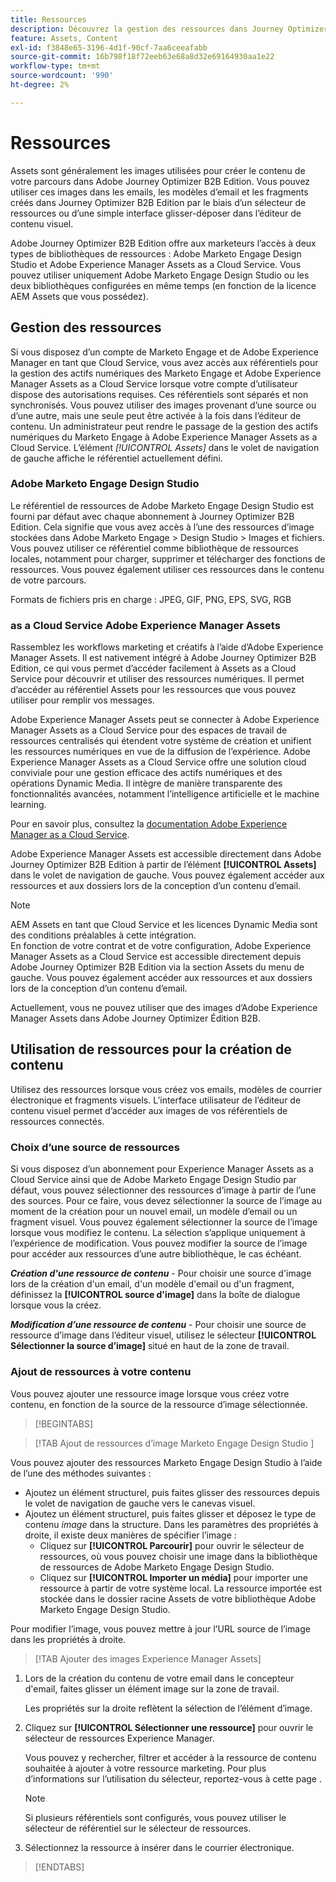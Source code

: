 ```yaml
---
title: Ressources
description: Découvrez la gestion des ressources dans Journey Optimizer B2B Edition.
feature: Assets, Content
exl-id: f3848e65-3196-4d1f-90cf-7aa6ceeafabb
source-git-commit: 16b798f18f72eeb63e68a8d32e69164930aa1e22
workflow-type: tm+mt
source-wordcount: '990'
ht-degree: 2%

---
```


# Ressources

Assets sont généralement les images utilisées pour créer le contenu de votre parcours dans Adobe Journey Optimizer B2B Edition. Vous pouvez utiliser ces images dans les emails, les modèles d’email et les fragments créés dans Journey Optimizer B2B Edition par le biais d’un sélecteur de ressources ou d’une simple interface glisser-déposer dans l’éditeur de contenu visuel.

Adobe Journey Optimizer B2B Edition offre aux marketeurs l’accès à deux types de bibliothèques de ressources : Adobe Marketo Engage Design Studio et Adobe Experience Manager Assets as a Cloud Service. Vous pouvez utiliser uniquement Adobe Marketo Engage Design Studio ou les deux bibliothèques configurées en même temps (en fonction de la licence AEM Assets que vous possédez).

## Gestion des ressources

Si vous disposez d’un compte de Marketo Engage et de Adobe Experience Manager en tant que Cloud Service, vous avez accès aux référentiels pour la gestion des actifs numériques des Marketo Engage et Adobe Experience Manager Assets as a Cloud Service lorsque votre compte d’utilisateur dispose des autorisations requises. Ces référentiels sont séparés et non synchronisés. Vous pouvez utiliser des images provenant d’une source ou d’une autre, mais une seule peut être activée à la fois dans l’éditeur de contenu. Un administrateur peut rendre le passage de la gestion des actifs numériques du Marketo Engage à Adobe Experience Manager Assets as a Cloud Service. L’élément _[!UICONTROL Assets]_ dans le volet de navigation de gauche affiche le référentiel actuellement défini.

### Adobe Marketo Engage Design Studio

Le référentiel de ressources de Adobe Marketo Engage Design Studio est fourni par défaut avec chaque abonnement à Journey Optimizer B2B Edition. Cela signifie que vous avez accès à l’une des ressources d’image stockées dans Adobe Marketo Engage > Design Studio > Images et fichiers. Vous pouvez utiliser ce référentiel comme bibliothèque de ressources locales, notamment pour charger, supprimer et télécharger des fonctions de ressources. Vous pouvez également utiliser ces ressources dans le contenu de votre parcours.

Formats de fichiers pris en charge : JPEG, GIF, PNG, EPS, SVG, RGB

### as a Cloud Service Adobe Experience Manager Assets

Rassemblez les workflows marketing et créatifs à l’aide d’Adobe Experience Manager Assets. Il est nativement intégré à Adobe Journey Optimizer B2B Edition, ce qui vous permet d’accéder facilement à Assets as a Cloud Service pour découvrir et utiliser des ressources numériques. Il permet d’accéder au référentiel Assets pour les ressources que vous pouvez utiliser pour remplir vos messages.

Adobe Experience Manager Assets peut se connecter à Adobe Experience Manager Assets as a Cloud Service pour des espaces de travail de ressources centralisés qui étendent votre système de création et unifient les ressources numériques en vue de la diffusion de l’expérience. Adobe Experience Manager Assets as a Cloud Service offre une solution cloud conviviale pour une gestion efficace des actifs numériques et des opérations Dynamic Media. Il intègre de manière transparente des fonctionnalités avancées, notamment l’intelligence artificielle et le machine learning.

Pour en savoir plus, consultez la [documentation Adobe Experience Manager as a Cloud Service](https://experienceleague.adobe.com/fr/docs/experience-manager-cloud-service/content/assets/overview).

Adobe Experience Manager Assets est accessible directement dans Adobe Journey Optimizer B2B Edition à partir de l’élément **[!UICONTROL Assets]** dans le volet de navigation de gauche. Vous pouvez également accéder aux ressources et aux dossiers lors de la conception d’un contenu d’email.

>[!NOTE]
>
>AEM Assets en tant que Cloud Service et les licences Dynamic Media sont des conditions préalables à cette intégration.<br/>
>En fonction de votre contrat et de votre configuration, Adobe Experience Manager Assets as a Cloud Service est accessible directement depuis Adobe Journey Optimizer B2B Edition via la section Assets du menu de gauche. Vous pouvez également accéder aux ressources et aux dossiers lors de la conception d’un contenu d’email.

Actuellement, vous ne pouvez utiliser que des images d’Adobe Experience Manager Assets dans Adobe Journey Optimizer Édition B2B.

## Utilisation de ressources pour la création de contenu

Utilisez des ressources lorsque vous créez vos emails, modèles de courrier électronique et fragments visuels. L’interface utilisateur de l’éditeur de contenu visuel permet d’accéder aux images de vos référentiels de ressources connectés.

### Choix d’une source de ressources

Si vous disposez d’un abonnement pour Experience Manager Assets as a Cloud Service ainsi que de Adobe Marketo Engage Design Studio par défaut, vous pouvez sélectionner des ressources d’image à partir de l’une des sources. Pour ce faire, vous devez sélectionner la source de l’image au moment de la création pour un nouvel email, un modèle d’email ou un fragment visuel. Vous pouvez également sélectionner la source de l’image lorsque vous modifiez le contenu. La sélection s’applique uniquement à l’expérience de modification. Vous pouvez modifier la source de l’image pour accéder aux ressources d’une autre bibliothèque, le cas échéant.

_**Création d&#39;une ressource de contenu**_ - Pour choisir une source d&#39;image lors de la création d&#39;un email, d&#39;un modèle d&#39;email ou d&#39;un fragment, définissez la **[!UICONTROL source d&#39;image]** dans la boîte de dialogue lorsque vous la créez.

_**Modification d’une ressource de contenu**_ - Pour choisir une source de ressource d’image dans l’éditeur visuel, utilisez le sélecteur **[!UICONTROL Sélectionner la source d’image]** situé en haut de la zone de travail.

### Ajout de ressources à votre contenu

Vous pouvez ajouter une ressource image lorsque vous créez votre contenu, en fonction de la source de la ressource d’image sélectionnée.

>[!BEGINTABS]

>[!TAB  Ajout de ressources d’image Marketo Engage Design Studio ]

Vous pouvez ajouter des ressources Marketo Engage Design Studio à l’aide de l’une des méthodes suivantes :

* Ajoutez un élément structurel, puis faites glisser des ressources depuis le volet de navigation de gauche vers le canevas visuel.
* Ajoutez un élément structurel, puis faites glisser et déposez le type de contenu _image_ dans la structure. Dans les paramètres des propriétés à droite, il existe deux manières de spécifier l’image :
   * Cliquez sur **[!UICONTROL Parcourir]** pour ouvrir le sélecteur de ressources, où vous pouvez choisir une image dans la bibliothèque de ressources de Adobe Marketo Engage Design Studio.
   * Cliquez sur **[!UICONTROL Importer un média]** pour importer une ressource à partir de votre système local. La ressource importée est stockée dans le dossier racine Assets de votre bibliothèque Adobe Marketo Engage Design Studio.

Pour modifier l’image, vous pouvez mettre à jour l’URL source de l’image dans les propriétés à droite.

>[!TAB Ajouter des images Experience Manager Assets]

1. Lors de la création du contenu de votre email dans le concepteur d&#39;email, faites glisser un élément image sur la zone de travail.

   Les propriétés sur la droite reflètent la sélection de l’élément d’image.

1. Cliquez sur **[!UICONTROL Sélectionner une ressource]** pour ouvrir le sélecteur de ressources Experience Manager.

   Vous pouvez y rechercher, filtrer et accéder à la ressource de contenu souhaitée à ajouter à votre ressource marketing. Pour plus d’informations sur l’utilisation du sélecteur, reportez-vous à cette page .

   >[!NOTE]
   >
   >Si plusieurs référentiels sont configurés, vous pouvez utiliser le sélecteur de référentiel sur le sélecteur de ressources.

1. Sélectionnez la ressource à insérer dans le courrier électronique.

>[!ENDTABS]
